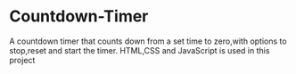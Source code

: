 # Countdown-Timer
A countdown timer that counts down from a set time to zero,with options to stop,reset and start the timer.
HTML,CSS and JavaScript is used in this project
